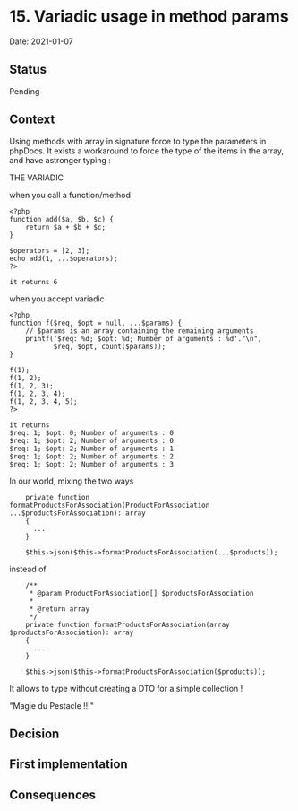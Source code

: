 # 15. Variadic usage in method params

Date: 2021-01-07

## Status

Pending

## Context

Using methods with array in signature force to type the parameters in phpDocs. It exists a workaround to force the type of the items in the array, and have astronger typing :

THE VARIADIC


when you call a function/method
```
<?php
function add($a, $b, $c) {
    return $a + $b + $c;
}

$operators = [2, 3];
echo add(1, ...$operators);
?>

it returns 6
```

when you accept variadic
```
<?php
function f($req, $opt = null, ...$params) {
    // $params is an array containing the remaining arguments 
    printf('$req: %d; $opt: %d; Number of arguments : %d'."\n",
           $req, $opt, count($params));
}

f(1);
f(1, 2);
f(1, 2, 3);
f(1, 2, 3, 4);
f(1, 2, 3, 4, 5);
?>

it returns 
$req: 1; $opt: 0; Number of arguments : 0
$req: 1; $opt: 2; Number of arguments : 0
$req: 1; $opt: 2; Number of arguments : 1
$req: 1; $opt: 2; Number of arguments : 2
$req: 1; $opt: 2; Number of arguments : 3
```

In our world, mixing the two ways

```
    private function formatProductsForAssociation(ProductForAssociation ...$productsForAssociation): array
    {
      ...
    }

    $this->json($this->formatProductsForAssociation(...$products));

```
instead of
```
    /**
     * @param ProductForAssociation[] $productsForAssociation
     *
     * @return array
     */
    private function formatProductsForAssociation(array $productsForAssociation): array
    {
      ...
    }

    $this->json($this->formatProductsForAssociation($products));

```

It allows to type without creating a DTO for a simple collection !

"Magie du Pestacle !!!"


## Decision




## First implementation


## Consequences

